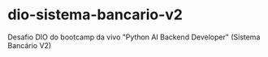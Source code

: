 # dio-sistema-bancario-v2
Desafio DIO do bootcamp da vivo "Python AI Backend Developer" (Sistema Bancário V2)
